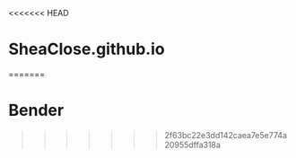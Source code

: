 <<<<<<< HEAD
# SheaClose.github.io
=======
# Bender
>>>>>>> 2f63bc22e3dd142caea7e5e774a20955dffa318a
